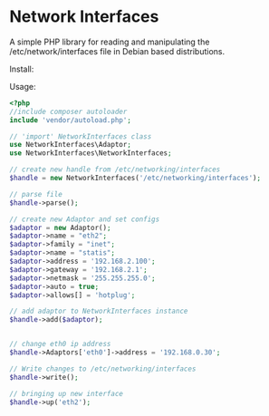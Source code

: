 # Network Interfaces
A simple PHP library for reading and manipulating the /etc/network/interfaces file in Debian based distributions. 

Install:


Usage: 
```php 
<?php
//include composer autoloader
include 'vendor/autoload.php';

// 'import' NetworkInterfaces class
use NetworkInterfaces\Adaptor;
use NetworkInterfaces\NetworkInterfaces;

// create new handle from /etc/networking/interfaces
$handle = new NetworkInterfaces('/etc/networking/interfaces');

// parse file
$handle->parse();

// create new Adaptor and set configs
$adaptor = new Adaptor();
$adaptor->name = "eth2";
$adaptor->family = "inet";
$adaptor->name = "statis";
$adaptor->address = '192.168.2.100';
$adaptor->gateway = '192.168.2.1';
$adaptor->netmask = '255.255.255.0';
$adaptor->auto = true;
$adaptor->allows[] = 'hotplug';

// add adaptor to NetworkInterfaces instance
$handle->add($adaptor);


// change eth0 ip address
$handle->Adaptors['eth0']->address = '192.168.0.30';

// Write changes to /etc/networking/interfaces
$handle->write();

// bringing up new interface
$handle->up('eth2');
````